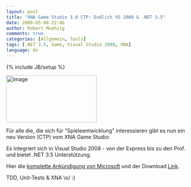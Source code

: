```yaml
---
layout: post
title: "XNA Game Studio 3.0 CTP: Endlich VS 2008 & .NET 3.5"
date: 2008-05-08 22:46
author: Robert Muehsig
comments: true
categories: [Allgemein, Tools]
tags: [.NET 3.5, Game, Visual Studio 2008, XNA]
language: de
---
```

{% include JB/setup %}
<p><a href="{{BASE_PATH}}/assets/wp-images-de/image402.png"><img style="border-right: 0px; border-top: 0px; border-left: 0px; border-bottom: 0px" height="127" alt="image" src="{{BASE_PATH}}/assets/wp-images-de/image-thumb381.png" width="244" border="0"></a></p> <p>Für alle die, die sich für "Spieleentwicklung" interessieren gibt es nun ein neu Version (CTP) vom XNA Game Studio:</p> <p>Es integriert sich in Visual Studio 2008 - von der Express bis zu den Prof. und bietet .NET 3.5 Unterstützung.</p> <p>Hier die <a href="http://blogs.msdn.com/xna/archive/2008/05/07/announcing-xna-game-studio-3-0-community-technical-preview-ctp.aspx">komplette Ankündigung von Microsoft</a> und der Download <a href="http://www.microsoft.com/downloads/details.aspx?FamilyId=DF4AF56A-58A7-474C-BFD0-7CF8ED3036A3&amp;displaylang=en">Link</a>.</p> <p>TDD, Unit-Tests &amp; XNA \o/ :)</p>
